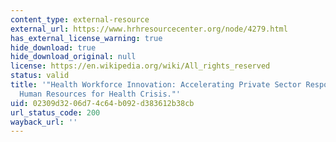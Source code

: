 ```yaml
---
content_type: external-resource
external_url: https://www.hrhresourcecenter.org/node/4279.html
has_external_license_warning: true
hide_download: true
hide_download_original: null
license: https://en.wikipedia.org/wiki/All_rights_reserved
status: valid
title: '"Health Workforce Innovation: Accelerating Private Sector Responses to the
  Human Resources for Health Crisis."'
uid: 02309d32-06d7-4c64-b092-d383612b38cb
url_status_code: 200
wayback_url: ''
---
```

